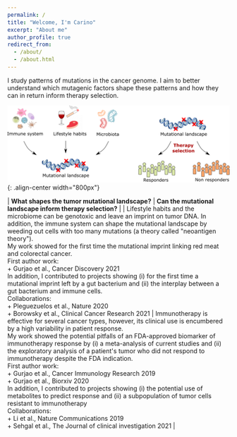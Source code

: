 ```yaml
---
permalink: /
title: "Welcome, I'm Carino"
excerpt: "About me"
author_profile: true
redirect_from: 
  - /about/
  - /about.html
---
```


I study patterns of mutations in the cancer genome. I aim to better understand which mutagenic factors shape these patterns and how they can in return inform therapy selection.


![Illustration of my research interests](/images/Research_interest.png){: .align-center width="800px"}

<style>
table {
    border-collapse: collapse;
    table-layout: fixed;
    width: 100%;
}
table, th, td {
   border: 1px solid white;
}
blockquote {
    border-left: solid white;
    padding-left: 0px;
}
</style>

| **What shapes the tumor mutational landscape?** | **Can the mutational landscape inform therapy selection?** |
| Lifestyle habits and the microbiome can be genotoxic and leave an imprint on tumor DNA. In addition, the immune system can shape the mutational landscape by weeding out cells with too many mutations (a theory called "neoantigen theory"). <br /> My work showed for the first time the mutational imprint linking red meat and colorectal cancer. <br /> First author work:<br />+ Gurjao et al., Cancer Discovery 2021<br />In addition, I contributed to projects showing (i) for the first time a mutational imprint left by a gut bacterium and (ii) the interplay between a gut bacterium and immune cells.<br/>Collaborations:<br />+ Pleguezuelos et al., Nature 2020<br />+ Borowsky et al., Clinical Cancer Research 2021 | Immunotherapy is effective for several cancer types, however, its clinical use is encumbered by a high variability in patient response.<br />My work showed the potential pitfalls of an FDA-approved biomarker of immunotherapy response by (i) a meta-analysis of current studies and (ii) the exploratory analysis of a patient's tumor who did not respond to immunotherapy despite the FDA indication.<br />First author work:<br />+ Gurjao et al., Cancer Immunology Research 2019<br />+ Gurjao et al., Biorxiv 2020<br />In addition, I contributed to projects showing (i) the potential use of metabolites to predict response and (ii) a subpopulation of tumor cells resistant to immunotherapy<br />Collaborations:<br />+ Li et al., Nature Communications 2019<br />+ Sehgal et al., The Journal of clinical investigation 2021 |   
